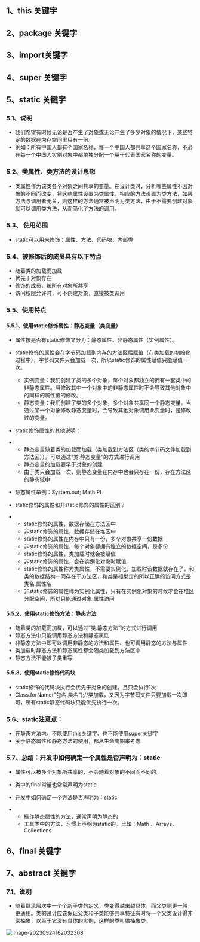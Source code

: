## 1、this 关键字

## 2、package 关键字

## 3、import关键字

## 4、super 关键字

## 5、static 关键字

### 5.1、说明

- 我们希望有时候无论是否产生了对象或无论产生了多少对象的情况下，某些特定的数据在内存空间里只有一份。
- 例如：所有中国人都有个国家名称，每一个中国人都共享这个国家名称，不必在每一个中国人实例对象中都单独分配一个用于代表国家名称的变量。



### 5.2、类属性、类方法的设计思想

- 类属性作为该类各个对象之间共享的变量。在设计类时，分析哪些属性不因对象的不同而改变，将这些属性设置为类属性。相应的方法设置为类方法，如果方法与调用者无关，则这样的方法通常被声明为类方法，由于不需要创建对象就可以调用类方法，从而简化了方法的调用。





### 5.3、 使用范围

- static可以用来修饰：属性、方法、代码块、内部类



### 5.4、被修饰后的成员具有以下特点

- 随着类的加载而加载
- 优先于对象存在
- 修饰的成员，被所有对象所共享
- 访问权限允许时，可不创建对象，直接被类调用



### 5.5、使用特点

#### 5.5.1、使用static修饰属性：静态变量（类变量）

- 属性按是否有static修饰又分为：静态属性、非静态属性（实例属性）。
- static修饰的属性会在字节码加载到内存的方法区后赋值（在类加载的初始化过程中），字节码文件只会加载一次，所以static修饰的属性赋值只能赋值一次。
  - 实例变量：我们创建了类的多个对象，每个对象都独立的拥有一套类中的非静态属性。当修改其中一个对象中的非静态属性时不会导致其他对象中的同样的属性值的修改。
  - 静态变量：我们创建了类的多个对象，多个对象共享同一个静态变量。当通过某一个对象修改静态变量时，会导致其他对象调用此变量时，是修改过的变量。

- static修饰属性的其他说明：

- - 静态变量随着类的加载而加载（类加载到方法区（类的字节码文件加载到方法区））。可以通过“类.静态变量”的方式进行调用
  - 静态变量的加载要早于对象的创建
  - 由于类只会加载一次，则静态变量在内存中也会只存在一份，存在方法区的静态域中

- 静态属性举例：System.out; Math.PI

- static修饰的属性和非static修饰的属性的区别？

- - static修饰的属性，数据存储在方法区中
  - 非static修饰的属性，数据存储在堆区中
  - static修饰的属性在内存中只有一份，多个对象共享一份数据
  - 非static修饰的属性，每个对象都拥有独立的数据空间，是多份
  - static修饰的属性，类加载时就会被赋值
  - 非static修饰的属性，会在实例化对象时赋值
  - static修饰的属性称为类属性，不需要实例化，加载时该数据就存在了，和类的数据结构一同存在于方法区，和类是相绑定的所以正确的访问方式是类名.属性名
  - 非static修饰的属性称为实例化属性，只有在实例化对象的时候才会在堆区分配空间，所以只能通过对象.属性访问



#### 5.5.2、使用static修饰方法：静态方法  

- 随着类的加载而加载，可以通过“类.静态方法”的方式进行调用
- 静态方法中只能调用静态方法和静态属性
- 非静态方法中即可以调用非静态的方法和属性、也可调用静态的方法与属性
- 类加载时静态方法和静态属性都会随类加载到方法区中
- 静态方法不能被子类重写

#### 5.5.3、使用static修饰代码块

- static修饰的代码块执行会优先于对象的创建，且只会执行1次
- Class.forName("包名.类名");//类加载，又因为字节码文件只要加载一次即可，所有static静态代码块只能优先执行一次。



### **5.6、static注意点：**

- 在静态方法内，不能使用this关键字、也不能使用super关键字 
- 关于静态属性和静态方法的使用，都从生命周期来考虑

### **5.7、总结：开发中如何确定一个属性是否声明为：static** 

- 属性可以被多个对象所共享的，不会随着对象的不同而不同的。

- 类中的final常量也常常声明为static

- 开发中如何确定一个方法是否声明为：static 

- - 操作静态属性的方法，通常声明为静态的
  - 工具类中的方法，习惯上声明为static的。比如：Math 、Arrays、Collections



## 6、final 关键字



## 7、abstract 关键字

### 7.1、说明

- 随着继承层次中一个个新子类的定义，类变得越来越具体，而父类则更一般，更通用。类的设计应该保证父类和子类能够共享特征有时将一个父类设计得非常抽象，以至于它没有具体的实例，这样的类叫做抽象类。

  











![image-20230924162032308](https://zcw-typora.oss-cn-nanjing.aliyuncs.com/image-20230924162032308.png)

















